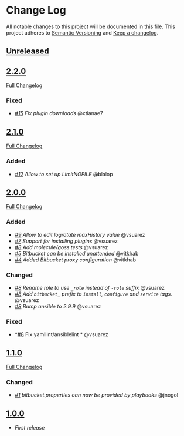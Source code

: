 # Change Log

All notable changes to this project will be documented in this file.
This project adheres to [Semantic Versioning](http://semver.org/) and [Keep a changelog](https://github.com/olivierlacan/keep-a-changelog).

## [Unreleased](https://github.com/idealista/bitbucket_role/tree/develop)

## [2.2.0](https://github.com/idealista/bitbucket_role/tree/2.2.0)
[Full Changelog](https://github.com/idealista/bitbucket_role/compare/2.1.0...2.2.0)
### Fixed
- *[#15](https://github.com/idealista/bitbucket_role/issues/15) Fix plugin downloads* @xtianae7

## [2.1.0](https://github.com/idealista/bitbucket_role/tree/2.1.0)
[Full Changelog](https://github.com/idealista/bitbucket_role/compare/2.0.0...2.1.0)
### Added
- *[#12](https://github.com/idealista/bitbucket-role/issues/12) Allow to set up LimitNOFILE* @blalop

## [2.0.0](https://github.com/idealista/bitbucket_role/tree/2.0.0)
[Full Changelog](https://github.com/idealista/bitbucket_role/compare/1.1.0...2.0.0)
### Added
- *[#9](https://github.com/idealista/bitbucket-role/issues/9) Allow to edit logrotate maxHistory value* @vsuarez
- *[#7](https://github.com/idealista/bitbucket-role/issues/7) Support for installing plugins* @vsuarez
- *[#8](https://github.com/idealista/bitbucket-role/issues/8) Add molecule/goss tests* @vsuarez
- *[#5](https://github.com/idealista/bitbucket-role/pull/5) Bitbucket can be installed unattended* @vitkhab
- *[#4](https://github.com/idealista/bitbucket-role/pull/4) Added Bitbucket proxy configuration* @vitkhab
### Changed
- *[#8](https://github.com/idealista/bitbucket-role/issues/8) Rename role to use `_role` instead of `-role` suffix* @vsuarez
- *[#8](https://github.com/idealista/bitbucket-role/issues/8) Add `bitbucket_` prefix to `install`, `configure` and `service` tags.* @vsuarez
- *[#8](https://github.com/idealista/bitbucket-role/issues/8) Bump ansible to 2.9.9* @vsuarez
### Fixed
- *[#8](https://github.com/idealista/bitbucket-role/issues/8) Fix yamllint/ansiblelint * @vsuarez

## [1.1.0](https://github.com/idealista/bitbucket_role/tree/1.1.0)
[Full Changelog](https://github.com/idealista/bitbucket_role/compare/1.0.0...1.1.0)
### Changed
- *[#1](https://github.com/idealista/bitbucket_role/issues/1) bitbucket.properties can now be provided by playbooks* @jnogol

## [1.0.0](https://github.com/idealista/bitbucket_role/tree/1.0.0)
- *First release*
